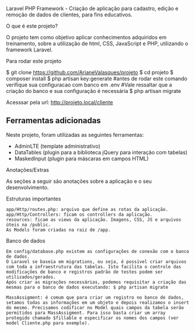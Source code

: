 Laravel PHP Framework - Criação de aplicação para cadastro, edição e remoção de dados de clientes, para fins educativos.

O que é este projeto?

O projeto tem como objetivo aplicar conhecimentos adquiridos em treinamento, sobre a utilização de html, CSS, JavaScript e PHP, utilizando o framework Laravel.

Para rodar este projeto

$ git clone https://github.com/ArianeValasques/projeto
$ cd projeto
$ composer install
$ php artisan key:generate
#antes de rodar este comando verifique sua configuracao com banco em .env
#Vale ressaltar que a criação do banco e sua configuração é necessária
$ php artisan migrate

Acesssar pela url: http://projeto.local/cliente

## Ferramentas adicionadas

Neste projeto, foram utilizadas as seguintes ferramentas:

-   AdminLTE (template administrativo)
-   DataTables (plugin para a biblioteca jQuery para interação com tabelas)
-   MaskedInput (plugin para máscaras em campos HTML)

Anotações/Extras

As seções a seguir são anotações sobre a aplicação e o seu desenvolvimento.

Estruturas importantes

    app/Http/routes.php: arquivo que define as rotas da aplicação.
    app/Http/Controllers: ficam os controllers da aplicação.
    resources: ficam as views da aplicação. Imagens, CSS, JS e arquivos úteis na /public.
    As Models foram criadas na raiz de /app.

Banco de dados

    Em config/database.php existem as configurações de conexão com o banco de dados.
    O Laravel se baseia em migrations, ou seja, é possível criar arquivos com toda a infraestrutura das tabelas. Isto facilita o controle das modificações de banco e registros padrão de testes podem ser utilizados/gerados.
    Após criar as migrações necessárias, podemos requisitar a criação das mesmas para o banco de dados executando: $ php artisan migrate

    MassAssigment: é comum que para criar um registro no banco de dados, setamos todas as informações em um objeto e depois realizamos o insert do mesmo. Precisamos codificar no Model quais campos da tabela serão permitidos para MassAssigment. Para isso basta criar um array protegido chamado $fillable e especificar os nomes dos campos (ver model Cliente.php para exemplo).
